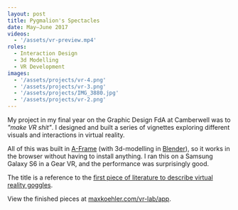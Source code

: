 ```yaml
---
layout: post
title: Pygmalion's Spectacles
date: May—June 2017
videos:
  - '/assets/vr-preview.mp4'
roles:
  - Interaction Design
  - 3d Modelling
  - VR Development
images:
  - '/assets/projects/vr-4.png'
  - '/assets/projects/vr-3.png'
  - '/assets/projects/IMG_3880.jpg'
  - '/assets/projects/vr-2.png'
---
```


My project in my final year on the Graphic Design FdA at Camberwell was to *"make VR shit"*. I designed and built a series of vignettes exploring different visuals and interactions in virtual reality.

All of this was built in [A-Frame](https://aframe.io/) (with 3d-modelling in [Blender](https://www.blender.org/)), so it works in the browser without having to install anything. I ran this on a Samsung Galaxy S6 in a Gear VR, and the performance was surprisingly good. 

The title is a reference to the [first piece of literature to describe virtual reality goggles](https://www.gutenberg.org/files/22893/22893-h/22893-h.htm).

View the finished pieces at [maxkoehler.com/vr-lab/app](http://www.maxkoehler.com/vr-lab/app/).